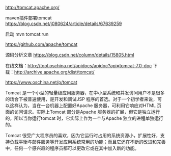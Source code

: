 http://tomcat.apache.org/


maven插件部署tomcat
https://blog.csdn.net/j080624/article/details/67639259

启动
mvn  tomcat:run

https://github.com/apache/tomcat

源码分析文章
https://blog.csdn.net/column/details/15805.html


在线文档：http://tool.oschina.net/apidocs/apidoc?api=tomcat-7.0-doc
下载：http://archive.apache.org/dist/tomcat/


https://www.oschina.net/p/tomcat


Tomcat 是一个小型的轻量级应用服务器，在中小型系统和并发访问用户不是很多的场合下被普遍使用，是开发和调试JSP 程序的首选。对于一个初学者来说，可以这样认为，当在一台机器上配置好Apache 服务器，可利用它响应对HTML 页面的访问请求。实际上Tomcat 部分是Apache 服务器的扩展，但它是独立运行的，所以当你运行tomcat 时，它实际上作为一个与Apache 独立的进程单独运行的。

Tomcat 很受广大程序员的喜欢，因为它运行时占用的系统资源小，扩展性好，支持负载平衡与邮件服务等开发应用系统常用的功能；而且它还在不断的改进和完善中，任何一个感兴趣的程序员都可以更改它或在其中加入新的功能。


















